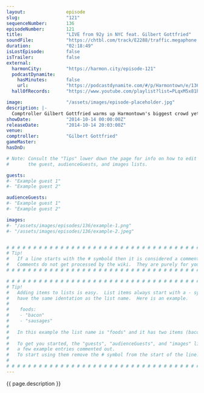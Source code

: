 ```yaml
---
layout:               episode
slug:                 "121"
sequenceNumber:       136
episodeNumber:        121
title:                "LIVE from 92y in NYC feat. Gilbert Gottfried"
soundFile:            "https://chtbl.com/track/E2288/traffic.megaphone.fm/STA5041770987.mp3?updated=1561581685"
duration:             "02:18:49"
isLostEpisode:        false
isTrailer:            false
external:
  harmonCity:         "https://harmon.city/episode-121"
  podcastDynamite:
    hasMinutes:       false
    url:              "https://podcastdynamite.com/#/p/Harmontown/e/136/121"
  hallOfRecords:      "https://www.youtube.com/playlist?list=PLqxM5x81hNObob-bg5HsJ1SW_pd2qFbOg"

image:                "/assets/images/episode-placeholder.jpg"
description: |-
  Comptroller Gilbert Gottfried warms up Harmontown's biggest crowd yet at New York City's 92y!
showDate:             "2014-10-14 00:00:00Z"
releaseDate:          "2014-10-14 20:03:00Z"
venue:                
comptroller:          "Gilbert Gottfried"
gameMaster:           
hasDnD:               

# Note: Consult the "Tips" lower down the page for info on how to edit
#       the guest, audienceGuests, and images lists.

guests:
#- "Example guest 1"
#- "Example guest 2"

audienceGuests:
#- "Example guest 1"
#- "Example guest 2"

images:
#- "/assets/images/episodes/136/example-1.png"
#- "/assets/images/episodes/136/example-2.jpeg"


# # # # # # # # # # # # # # # # # # # # # # # # # # # # # # # # # # # # # # # # # # # # #
# Tip!
#   If a line starts with the # symbold then it is considered a comment.
#   Comments do not get processed by the wiki.  They are purely for your information.
# # # # # # # # # # # # # # # # # # # # # # # # # # # # # # # # # # # # # # # # # # # # #

# # # # # # # # # # # # # # # # # # # # # # # # # # # # # # # # # # # # # # # # # # # # #
# Tip!
#   Adding items to lists is easy.  List items always start with a - symbol and have
#   have the same identation as the list name.  Here is an example.
#
#    foods:
#    - "bacon"
#    - "sausages"
#
#   In this example the list name is "foods" and it has two items (bacon, and sausages).
#
#   To get you started, the "guests", "audienceGuests", and "images" lists below have
#   a few example entries commented out.
#   To start using them remove the # symbol from the start of the line.
#
# # # # # # # # # # # # # # # # # # # # # # # # # # # # # # # # # # # # # # # # # # # # #
---
```


<!-- The episode description will be rendered here -->
{{ page.description }}

<!-- Add your content BELOW here -->
<!-- vvvvvvvvvvvvvvvvvvvvvvvvvvv -->




<!-- ^^^^^^^^^^^^^^^^^^^^^^^^^^^ -->
<!-- Add your content ABOVE here -->

<!-- The episode gallery will be rendered here -->